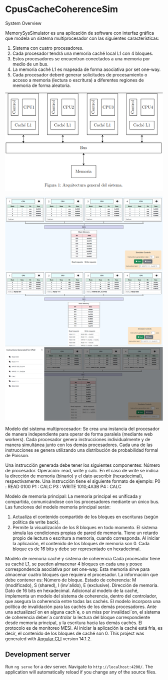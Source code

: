 # CpusCacheCoherenceSim


System Overview

MemorySysSimulator es una aplicación de software con interfaz gráfica que modela un sistema multiprocesador con las siguientes características:
1. Sistema con cuatro procesadores.
2. Cada procesador tendrá una memoria caché local L1 con 4 bloques.
3. Estos procesadores se encuentran conectados a una memoria por medio de un bus.
4. La memoria caché L1 es mapeada de forma asociativa por set one-way.
5. Cada procesador deberé generar solicitudes de procesamiento o acceso a memoria (lectura
o escritura) a diferentes regiones de memoria de forma aleatoria.

![plot](docs/architecture.png)


![plot](docs/ui-preview.png)
![plot](docs/ui-preview2.png)
![plot](docs/ui-preview3.png)

Modelo del sistema multiprocesador:
  Se crea una instancia del procesador de manera independiente para operar de forma paralela (mediante web workers).
  Cada procesador genera instrucciones individualmente y de manera simultánea junto con los demás procesadores.
  Cada una de las instrucciones se genera utilizando una distribución de probabilidad formal de Poisson.

Una instrucción generada debe tener los siguientes componentes:
  Número de procesador.
  Operación: read, write y calc.
  En el caso de write se indica la dirección de memoria (binario) y el dato aescribir (hexadecimal), respectivamente.
Una instrucción tiene el siguiente formato de ejemplo:
  P0 : READ 0100
  P1 : CALC
  P3 : WRITE 1010;4A3B
  P4 : CALC
 
 Modelo de memoria principal:
La memoria principal es unificada y compartida, comunicándose con los procesadores mediante un único bus. 
Las funciones del modelo memoria principal serán:
1. Actualiza el contenido compartido de los bloques en escrituras (según política de write back).
2. Permite la visualización de los 8 bloques en todo momento.
El sistema simula las condiciones propias de pared de memoria. Tiene un retardo propio de lectura o escritura a memoria, cuando corresponda. 
Al iniciar la aplicación, el contenido de los bloques de memoria son 0. Cada bloque es de 16 bits y debe ser representado en hexadecimal.

Modelo de memoria caché y sistema de coherencia
Cada procesador tiene su caché L1, se pueden almacenar 4 bloques en cada una y posee correspondencia asociativa por set one-way.
Esta memoria sirve para almacenar cuatro bloques que requiera el procesador. La información que debe contener es:
Número de bloque.
Estado de coherencia: M (modificado), S (shared), I (inv´alido), E (exclusive).
Dirección de memoria.
Dato de 16 bits en hexadecimal.
Adicional al modelo de la caché, implementa un modelo del sistema de coherencia, dentro del controlador, que asegura la coherencia entre todas las cachés. El modelo 
incorpora una política de invalidación para las cachés de los demás procesadores. Ante una actualizaci´on en alguna cach´e, o un miss por invalidaci´on, el sistema de coherencia deber´a controlar
la lectura del bloque correspondiente desde memoria principal, y la escritura hacia las demás cachés.
El protocolo es de monitoreo MESI. 
Al iniciar la aplicación la caché está fría, es decir, el contenido de los bloques de caché son 0. 
This project was generated with [Angular CLI](https://github.com/angular/angular-cli) version 14.1.2.

## Development server

Run `ng serve` for a dev server. Navigate to `http://localhost:4200/`. The application will automatically reload if you change any of the source files.
